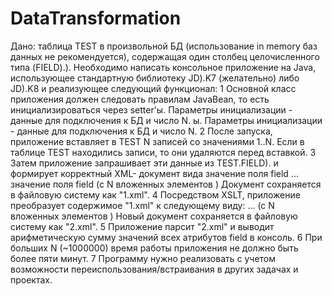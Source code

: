 # DataTransformation
Дано: таблица TEST в произвольной БД (использование in memory баз данных не рекомендуется),
содержащая один столбец целочисленного типа (FIELD).).
Необходимо написать консольное приложение на Java, использующее стандартную библиотеку JD).K7
(желательно) либо JD).K8 и реализующее следующий функционал:
1 Основной класс приложения должен следовать правилам JavaBean, то есть инициализироваться
через setter'ы. Параметры инициализации - данные для подключения к БД и число N. ы. Параметры инициализации - данные для подключения к БД и число N.
2 После запуска, приложение вставляет в TEST N записей со значениями 1..N. Если в таблице TEST
находились записи, то они удаляются перед вставкой.
3 Затем приложение запрашивает эти данные из TEST.FIELD). и формирует корректный XML-
документ вида
<entries>
<entry>
<field>значение поля field</field>
</entry>
...
<entry>
<field>значение поля field</field>
</entry>
</entries>
(с N вложенных элементов <entry>)
Документ сохраняется в файловую систему как "1.xml".
4 Посредством XSLT, приложение преобразует содержимое "1.xml" к следующему виду:
<entries>
<entry field="значение поля field">
...
<entry field="значение поля field">
</entries>
(с N вложенных элементов <entry>)
Новый документ сохраняется в файловую систему как "2.xml".
5 Приложение парсит "2.xml" и выводит арифметическую сумму значений всех атрибутов field в
консоль.
6 При больших N (~1000000) время работы приложения не должно быть более пяти минут.
7 Программу нужно реализовать с учетом возможности переиспользования/встраивания в других
задачах и проектах.
